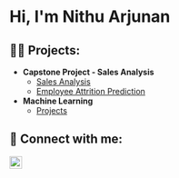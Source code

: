 <h1>Hi, I'm Nithu Arjunan <br/>
  
<h2>👨‍💻 Projects:</h2>

- <b>Capstone Project - Sales Analysis </b>
  - [Sales Analysis](https://github.com/Nithu-Arjunan/Sales-Forecasting)
  - [Employee Attrition Prediction](https://github.com/Nithu-Arjunan/Employee-Attrition)
- <b>Machine Learning</b>
  - [Projects](https://github.com/Nithu-Arjunan/Machine-Learning) <b><i></b></i>
  



<h2> 🤳 Connect with me:</h2>

[<img align="left" alt="JoshMadakor | LinkedIn" width="22px" src="https://cdn.jsdelivr.net/npm/simple-icons@v3/icons/linkedin.svg" />][linkedin]

[linkedin]: https://linkedin.com/in/nithu-arjunan

